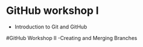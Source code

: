 # GitHub workshop I
- Introduction to Git and GitHub

#GitHub Workshop II
-Creating and Merging Branches
